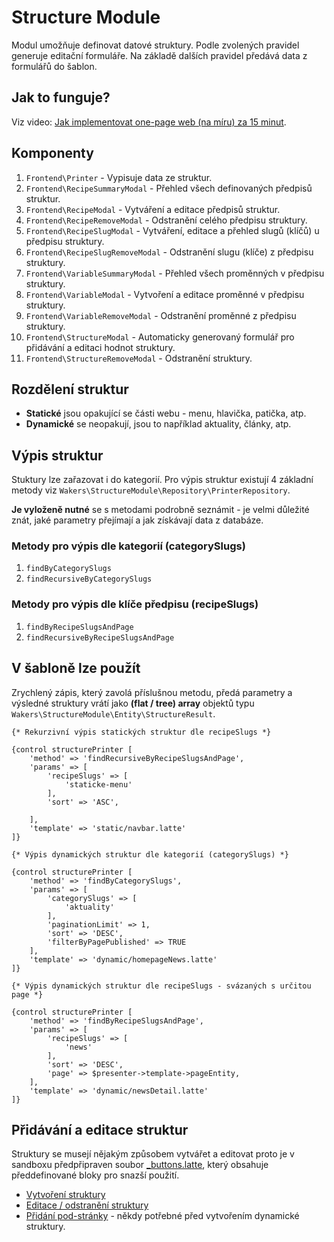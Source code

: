 # Structure Module
Modul umožňuje definovat datové struktury. Podle zvolených pravidel generuje editační formuláře. Na základě dalších pravidel předává data z formulářů do šablon.

## Jak to funguje?
Viz video: [Jak implementovat one-page web (na míru) za 15 minut](http://www.github.com/wakerscz/cms-sandbox#o-projektu).

## Komponenty
1. `Frontend\Printer` - Vypisuje data ze struktur.
1. `Frontend\RecipeSummaryModal` - Přehled všech definovaných předpisů struktur.
1. `Frontend\RecipeModal` - Vytváření a editace předpisů struktur.
1. `Frontend\RecipeRemoveModal` - Odstranění celého předpisu struktury.
1. `Frontend\RecipeSlugModal` - Vytváření, editace a přehled slugů (klíčů) u předpisu struktury.
1. `Frontend\RecipeSlugRemoveModal` - Odstranění slugu (klíče) z předpisu struktury.
1. `Frontend\VariableSummaryModal` - Přehled všech proměnných v předpisu struktury.
1. `Frontend\VariableModal` - Vytvoření a editace proměnné v předpisu struktury.
1. `Frontend\VariableRemoveModal` - Odstranění proměnné z předpisu struktury.
1. `Frontend\StructureModal` - Automaticky generovaný formulář pro přidávání a editaci hodnot struktury.
1. `Frontend\StructureRemoveModal` - Odstranění struktury.


## Rozdělení struktur

- **Statické** jsou opakující se části webu - menu, hlavička, patička, atp.
- **Dynamické** se neopakují, jsou to například aktuality, články, atp.


## Výpis struktur

Stuktury lze zařazovat i do kategorií. Pro výpis struktur existují 4 základní metody viz `Wakers\StructureModule\Repository\PrinterRepository`.

**Je vyloženě nutné** se s metodami podrobně seznámit - je velmi důležité znát, jaké parametry přejímají a jak získávají data z databáze.

### Metody pro výpis dle kategorií (categorySlugs)
1. `findByCategorySlugs`
1. `findRecursiveByCategorySlugs`

### Metody pro výpis dle klíče předpisu (recipeSlugs)
1. `findByRecipeSlugsAndPage`
1. `findRecursiveByRecipeSlugsAndPage`

## V šabloně lze použít
Zrychlený zápis, který zavolá příslušnou metodu, předá parametry a výsledné struktury vrátí 
jako **(flat / tree) array** objektů typu `Wakers\StructureModule\Entity\StructureResult`.

```latte
{* Rekurzivní výpis statických struktur dle recipeSlugs *}

{control structurePrinter [
    'method' => 'findRecursiveByRecipeSlugsAndPage',
    'params' => [
        'recipeSlugs' => [
            'staticke-menu'
        ],
        'sort' => 'ASC',

    ],
    'template' => 'static/navbar.latte'
]}
``` 

```latte
{* Výpis dynamických struktur dle kategorií (categorySlugs) *}

{control structurePrinter [
    'method' => 'findByCategorySlugs',
    'params' => [
        'categorySlugs' => [
            'aktuality'
        ],
        'paginationLimit' => 1,
        'sort' => 'DESC',
        'filterByPagePublished' => TRUE
    ],
    'template' => 'dynamic/homepageNews.latte'
]}
``` 


```latte
{* Výpis dynamických struktur dle recipeSlugs - svázaných s určitou page *}

{control structurePrinter [
    'method' => 'findByRecipeSlugsAndPage',
    'params' => [
        'recipeSlugs' => [
            'news'
        ],
        'sort' => 'DESC',
        'page' => $presenter->template->pageEntity,
    ],
    'template' => 'dynamic/newsDetail.latte'
]}
``` 

## Přidávání a editace struktur
Struktury se musejí nějakým způsobem vytvářet a editovat proto je v sandboxu předpřipraven soubor 
[_buttons.latte](https://github.com/wakerscz/cms-sandbox/blob/master/app/template/structure/_buttons.latte),
který obsahuje předdefinované bloky pro snazší použití.

- [Vytvoření struktury](https://github.com/wakerscz/cms-sandbox/blob/master/app/template/page/%40layout.latte#L20-L23)
- [Editace / odstranění struktury](https://github.com/wakerscz/cms-sandbox/blob/master/app/template/structure/dynamic/newsDetail.latte#L13-L18)
- [Přidání pod-stránky](https://github.com/wakerscz/cms-sandbox/blob/master/app/template/structure/dynamic/homepageNews.latte#L10-L14) - někdy potřebné před vytvořením dynamické struktury.